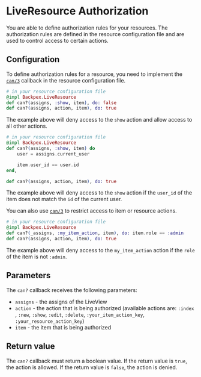 # LiveResource Authorization

You are able to define authorization rules for your resources. The authorization rules are defined in the resource configuration file and are used to control access to certain actions.

## Configuration

To define authorization rules for a resource, you need to implement the [`can/3`](Backpex.LiveResource.html#c:can?/3) callback in the resource configuration file.

```elixir
# in your resource configuration file
@impl Backpex.LiveResource
def can?(assigns, :show, item), do: false
def can?(assigns, action, item), do: true
```

The example above will deny access to the `show` action and allow access to all other actions.

```elixir
# in your resource configuration file
@impl Backpex.LiveResource
def can?(assigns, :show, item) do
    user = assigns.current_user

    item.user_id == user.id
end‚

def can?(assigns, action, item), do: true
```

The example above will deny access to the `show` action if the `user_id` of the item does not match the `id` of the current user.

You can also use [`can/3`](Backpex.LiveResource.html#c:can?/3) to restrict access to item or resource actions.

```elixir
# in your resource configuration file
@impl Backpex.LiveResource
def can?(_assigns, :my_item_action, item), do: item.role == :admin
def can?(assigns, action, item), do: true
```

The example above will deny access to the `my_item_action` action if the `role` of the item is not `:admin`.

## Parameters

The `can?` callback receives the following parameters:

- `assigns` - the assigns of the LiveView
- `action` - the action that is being authorized (available actions are: `:index` , `:new`, `:show`, `:edit`, `:delete`, `:your_item_action_key`, `:your_resource_action_key`)
- `item` - the item that is being authorized

## Return value

The `can?` callback must return a boolean value. If the return value is `true`, the action is allowed. If the return value is `false`, the action is denied.